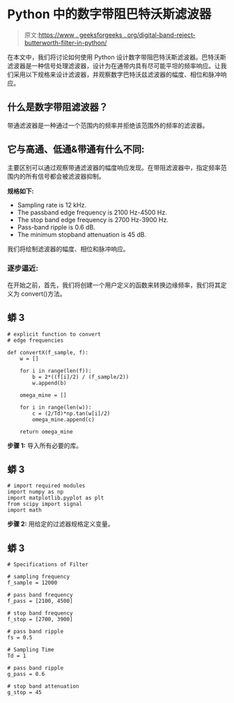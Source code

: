 # Python 中的数字带阻巴特沃斯滤波器

> 原文:[https://www . geeksforgeeks . org/digital-band-reject-butterworth-filter-in-python/](https://www.geeksforgeeks.org/digital-band-reject-butterworth-filter-in-python/)

在本文中，我们将讨论如何使用 Python 设计数字带阻巴特沃斯滤波器。巴特沃斯滤波器是一种信号处理滤波器，设计为在通带内具有尽可能平坦的频率响应。让我们采用以下规格来设计滤波器，并观察数字巴特沃兹滤波器的幅度、相位和脉冲响应。

## **什么是数字带阻滤波器？**

带通滤波器是一种通过一个范围内的频率并拒绝该范围外的频率的滤波器。

## **它与高通、低通&带通有什么不同:**

主要区别可以通过观察带通滤波器的幅度响应发现。在带阻滤波器中，指定频率范围内的所有信号都会被滤波器抑制。

**规格如下:**

*   Sampling rate is 12 kHz.
*   The passband edge frequency is 2100 Hz-4500 Hz.
*   The stop band edge frequency is 2700 Hz-3900 Hz.
*   Pass-band ripple is 0.6 dB.
*   The minimum stopband attenuation is 45 dB.

我们将绘制滤波器的幅度、相位和脉冲响应。

### **逐步逼近**:

在开始之前，首先，我们将创建一个用户定义的函数来转换边缘频率，我们将其定义为 convert()方法。

## 蟒 3

```
# explicit function to convert
# edge frequencies

def convertX(f_sample, f):
    w = []

    for i in range(len(f)):
        b = 2*((f[i]/2) / (f_sample/2))
        w.append(b)

    omega_mine = []

    for i in range(len(w)):
        c = (2/Td)*np.tan(w[i]/2)
        omega_mine.append(c)

    return omega_mine
```

**步骤 1:** 导入所有必要的库。

## 蟒 3

```
# import required modules
import numpy as np
import matplotlib.pyplot as plt
from scipy import signal
import math
```

**步骤 2:** 用给定的过滤器规格定义变量。

## 蟒 3

```
# Specifications of Filter

# sampling frequency
f_sample = 12000

# pass band frequency
f_pass = [2100, 4500]

# stop band frequency
f_stop = [2700, 3900]

# pass band ripple
fs = 0.5

# Sampling Time
Td = 1

# pass band ripple
g_pass = 0.6

# stop band attenuation
g_stop = 45
```
